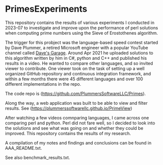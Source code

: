 # PrimesExperiments

This repository contains the results of various experiments I conducted in 2023-07 to investigate and improve upon the performance of perl solutions when computing prime numbers using the Sieve of Erostothenes algorithm.  

The trigger for this probject was the language-based speed contest started by Dave Plummer, a retired Microsoft engineer with a popular YouTube channel called [Dave's Garage](https://www.youtube.com/@DavesGarage).  Around Apr 2021 he uploaded solutions to this algorithm written by him in C#, python and C++ and published his results in a video.  He wanted to compare other languages, and so invited viewer to contribute.  One viewer took on the task of setting up a well organized GitHub repository and continuous integration framework, and within a few months there were 45 different languages and over 100 different implementations in the repo.

The code repo is (https://github.com/PlummersSoftwareLLC/Primes).

Along the way, a web application was built to be able to view and filter results.  See (https://plummerssoftwarellc.github.io/PrimeView)

After watching a few videos comnparing languages, I came across one comparing perl and python.  Perl did not fare well, so I decided to look into the solutions and see what was going on and whether they could be improved.  This repository contains the results of my research.

A compilation of my notes and findings and conclusions can be found in AAA_README.txt.

See also benchmark_results.txt.
